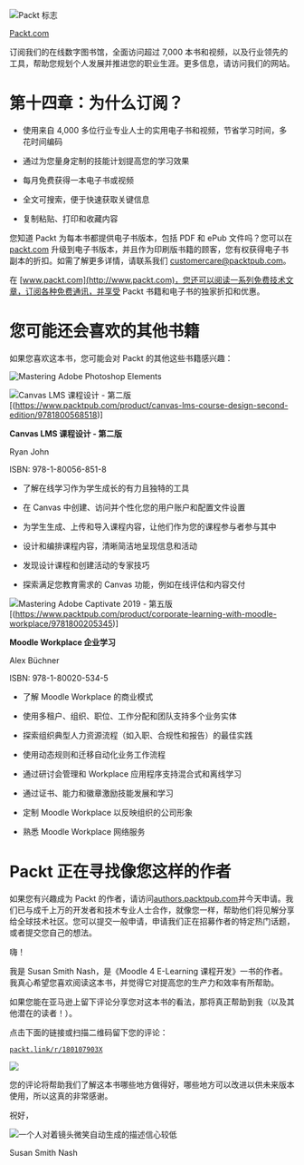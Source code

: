 ![Packt 标志](img/Packt_Logo_Orange__f36f26.png)

[Packt.com](http://Packt.com)

订阅我们的在线数字图书馆，全面访问超过 7,000 本书和视频，以及行业领先的工具，帮助您规划个人发展并推进您的职业生涯。更多信息，请访问我们的网站。

# 第十四章：为什么订阅？

+   使用来自 4,000 多位行业专业人士的实用电子书和视频，节省学习时间，多花时间编码

+   通过为您量身定制的技能计划提高您的学习效果

+   每月免费获得一本电子书或视频

+   全文可搜索，便于快速获取关键信息

+   复制粘贴、打印和收藏内容

您知道 Packt 为每本书都提供电子书版本，包括 PDF 和 ePub 文件吗？您可以在 [packt.com](http://packt.com) 升级到电子书版本，并且作为印刷版书籍的顾客，您有权获得电子书副本的折扣。如需了解更多详情，请联系我们 customercare@packtpub.com。

在 [www.packt.com](http://www.packt.com)，您还可以阅读一系列免费技术文章，订阅各种免费通讯，并享受 Packt 书籍和电子书的独家折扣和优惠。

# 您可能还会喜欢的其他书籍

如果您喜欢这本书，您可能会对 Packt 的其他这些书籍感兴趣：

![Mastering Adobe Photoshop Elements](img/Cover1.png)

![Canvas LMS 课程设计 - 第二版](img/Cover1.png)[(https://www.packtpub.com/product/canvas-lms-course-design-second-edition/9781800568518)]

**Canvas LMS 课程设计 - 第二版**

Ryan John

ISBN: 978-1-80056-851-8

+   了解在线学习作为学生成长的有力且独特的工具

+   在 Canvas 中创建、访问并个性化您的用户账户和配置文件设置

+   为学生生成、上传和导入课程内容，让他们作为您的课程参与者参与其中

+   设计和编排课程内容，清晰简洁地呈现信息和活动

+   发现设计课程和创建活动的专家技巧

+   探索满足您教育需求的 Canvas 功能，例如在线评估和内容交付

![Mastering Adobe Captivate 2019 - 第五版](img/Cover2.png)[(https://www.packtpub.com/product/corporate-learning-with-moodle-workplace/9781800205345)]

**Moodle Workplace 企业学习**

Alex Büchner

ISBN: 978-1-80020-534-5

+   了解 Moodle Workplace 的商业模式

+   使用多租户、组织、职位、工作分配和团队支持多个业务实体

+   探索组织典型人力资源流程（如入职、合规性和报告）的最佳实践

+   使用动态规则和迁移自动化业务工作流程

+   通过研讨会管理和 Workplace 应用程序支持混合式和离线学习

+   通过证书、能力和徽章激励技能发展和学习

+   定制 Moodle Workplace 以反映组织的公司形象

+   熟悉 Moodle Workplace 网络服务

# Packt 正在寻找像您这样的作者

如果您有兴趣成为 Packt 的作者，请访问[authors.packtpub.com](http://authors.packtpub.com)并今天申请。我们已与成千上万的开发者和技术专业人士合作，就像您一样，帮助他们将见解分享给全球技术社区。您可以提交一般申请，申请我们正在招募作者的特定热门话题，或者提交您自己的想法。

嗨！

我是 Susan Smith Nash，是《Moodle 4 E-Learning 课程开发》一书的作者。我真心希望您喜欢阅读这本书，并觉得它对提高您的生产力和效率有所帮助。

如果您能在亚马逊上留下评论分享您对这本书的看法，那将真正帮助到我（以及其他潜在的读者！）。

点击下面的链接或扫描二维码留下您的评论：

[`packt.link/r/180107903X`](https://packt.link/r/180107903X)

![](img/qr-code-https___packt.link_r_180107903X.jpg)

您的评论将帮助我们了解这本书哪些地方做得好，哪些地方可以改进以供未来版本使用，所以这真的非常感谢。

祝好，

![一个人对着镜头微笑自动生成的描述信心较低](img/susan-nash-in-hawaii.png)

Susan Smith Nash
